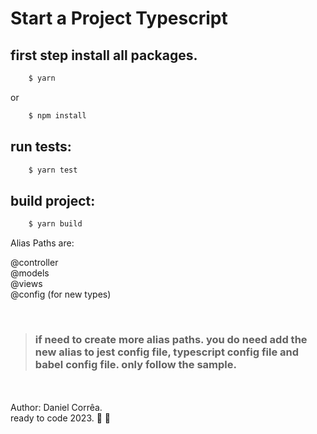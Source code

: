 # Start a Project Typescript

## first step install all packages.

```bash
    $ yarn
```

or

```bash
    $ npm install
```

## run tests:

```bash
    $ yarn test
```

## build project:

```bash
    $ yarn build
```

Alias Paths are:

@controller \
@models \
@views \
@config (for new types)

<br/>

> ### if need to create more alias paths. you do need add the new alias to jest config file, typescript config file and babel config file. only follow the sample.

<br/>
<br/>
Author: Daniel Corrêa.<br/>
ready to code 2023. 🚀 💜
